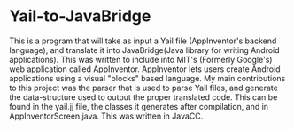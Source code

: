 Yail-to-JavaBridge
==================
This is a program that will take as input a Yail file (AppInventor's backend language), and translate it into JavaBridge(Java library for writing Android applications).
This was written to include into MIT's (Formerly Google's) web application called AppInventor. AppInventor lets users create Android applications using a visual "blocks" based language.
My main contributions to this project was the parser that is used to parse Yail files, and generate the data-structure used to output the proper translated code.
This can be found in the yail.jj file, the classes it generates after compilation, and in AppInventorScreen.java. This was written in JavaCC.
